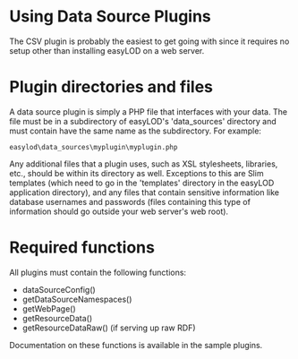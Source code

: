 # Using Data Source Plugins

The CSV plugin is probably the easiest to get going with since it requires no setup other than installing easyLOD on a web server.

# Plugin directories and files

A data source plugin is simply a PHP file that interfaces with your data. The file must be in a subdirectory of easyLOD's 'data_sources' directory and must contain have the same name as the subdirectory. For example:

`easylod\data_sources\myplugin\myplugin.php`

Any additional files that a plugin uses, such as XSL stylesheets, libraries, etc., should be within its directory as well. Exceptions to this are Slim templates (which need to go in the 'templates' directory in the easyLOD application directory), and any files that contain sensitive information like database usernames and passwords (files containing this type of information should go outside your web server's web root).

# Required functions

All plugins must contain the following functions:

* dataSourceConfig()
* getDataSourceNamespaces()
* getWebPage()
* getResourceData() 
* getResourceDataRaw() (if serving up raw RDF)

Documentation on these functions is available in the sample plugins.

